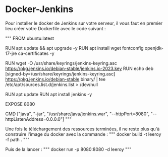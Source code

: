 # Docker-Jenkins

Pour installer le docker de Jenkins sur votre serveur, il vous faut en premier lieu créer votre Dockerfile avec le code suivant :

"""
FROM ubuntu:latest

RUN apt update && apt upgrade -y 
RUN apt install wget fontconfig openjdk-17-jre ca-certificates -y

RUN wget -O /usr/share/keyrings/jenkins-keyring.asc \
  https://pkg.jenkins.io/debian-stable/jenkins.io-2023.key
 RUN echo deb [signed-by=/usr/share/keyrings/jenkins-keyring.asc] \
    https://pkg.jenkins.io/debian-stable binary/ | tee \
    /etc/apt/sources.list.d/jenkins.list > /dev/null

RUN apt update
RUN apt install jenkins -y

EXPOSE 8080

CMD ["java", "-jar", "/usr/share/java/jenkins.war", "--httpPort=8080", "--httpListenAddress=0.0.0.0"]
"""

Une fois le téléchargement des ressources terminées, il ne reste plus qu'à construire l'image du docker avec la commande :
"""
docker build -t leeroy -f path .
"""

Puis de la lancer :
"""
docker run -p 8080:8080 -d leeroy
"""
